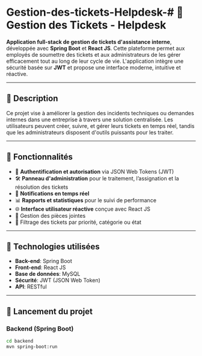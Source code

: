 # Gestion-des-tickets-Helpdesk-# 🎫 Gestion des Tickets - Helpdesk

**Application full-stack de gestion de tickets d'assistance interne**, développée avec **Spring Boot** et **React JS**. Cette plateforme permet aux employés de soumettre des tickets et aux administrateurs de les gérer efficacement tout au long de leur cycle de vie. L'application intègre une sécurité basée sur **JWT** et propose une interface moderne, intuitive et réactive.

---

## 📌 Description

Ce projet vise à améliorer la gestion des incidents techniques ou demandes internes dans une entreprise à travers une solution centralisée. Les utilisateurs peuvent créer, suivre, et gérer leurs tickets en temps réel, tandis que les administrateurs disposent d'outils puissants pour les traiter.

---

## 🚀 Fonctionnalités

- 🔐 **Authentification et autorisation** via JSON Web Tokens (JWT)
- 🛠️ **Panneau d'administration** pour le traitement, l’assignation et la résolution des tickets
- 💬 **Notifications en temps réel**
- 📊 **Rapports et statistiques** pour le suivi de performance
- 🌐 **Interface utilisateur réactive** conçue avec React JS
- 📁 Gestion des pièces jointes
- 🔎 Filtrage des tickets par priorité, catégorie ou état

---

## 🧰 Technologies utilisées

- **Back-end**: Spring Boot
- **Front-end**: React JS
- **Base de données**: MySQL
- **Sécurité**: JWT (JSON Web Token)
- **API**: RESTful

---

## 🏁 Lancement du projet

### Backend (Spring Boot)

```bash
cd backend
mvn spring-boot:run
